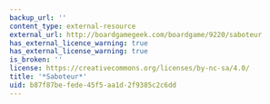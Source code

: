 ```yaml
---
backup_url: ''
content_type: external-resource
external_url: http://boardgamegeek.com/boardgame/9220/saboteur
has_external_licence_warning: true
has_external_license_warning: true
is_broken: ''
license: https://creativecommons.org/licenses/by-nc-sa/4.0/
title: '*Saboteur*'
uid: b87f87be-fede-45f5-aa1d-2f9385c2c6dd
---
```

